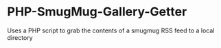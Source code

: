 PHP-SmugMug-Gallery-Getter
==========================

Uses a PHP script to grab the contents of a smugmug RSS feed to a local directory
